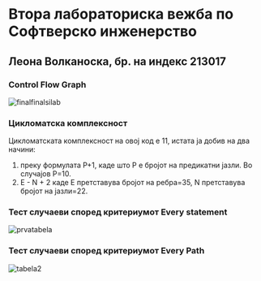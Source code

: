 # Втора лабораториска вежба по Софтверско инженерство

## Леона Волканоска, бр. на индекс 213017

### Control Flow Graph

![finalfinalsilab](https://github.com/LeonaVolkanoska/SI_2023_lab2_213017/assets/61162225/60c249e5-4985-4c72-ab0a-7c87b2bd0964)

### Цикломатска комплексност
Цикломатската комплексност на овој код е 11, истата ја добив на два начини: 
1. преку формулата P+1, каде што P е бројот на предикатни јазли. Во случајoв P=10.
2. E - N + 2 каде E претставува бројот на ребра=35, N претставува бројот на јазли=22.

### Тест случаеви според критериумот Every statement

![prvatabela](https://github.com/LeonaVolkanoska/SI_2023_lab2_213017/assets/61162225/1c9ca57a-0f83-4c42-bbca-5e9ebdd40ac4)

### Тест случаеви според критериумот Every Path

![tabela2](https://github.com/LeonaVolkanoska/SI_2023_lab2_213017/assets/61162225/fdbac3ef-8e75-449f-ab05-633b203ec3f0)
